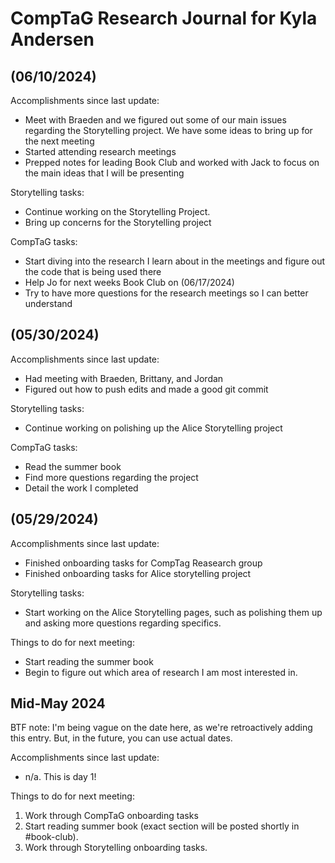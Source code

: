 # CompTaG Research Journal for Kyla Andersen

## (06/10/2024)

Accomplishments since last update:

* Meet with Braeden and we figured out some of our main issues regarding the
  Storytelling project. We have some ideas to bring up for the next meeting
* Started attending research meetings
* Prepped notes for leading Book Club and worked with Jack to focus on the main
  ideas that I will be presenting

Storytelling tasks:

* Continue working on the Storytelling Project.
* Bring up concerns for the Storytelling project

CompTaG tasks: 

* Start diving into the research I learn about in the meetings and figure out
  the code that is being used there
* Help Jo for next weeks Book Club on (06/17/2024)
* Try to have more questions for the research meetings so I can better understand

## (05/30/2024)

Accomplishments since last update:

* Had meeting with Braeden, Brittany, and Jordan
* Figured out how to push edits and made a good git commit

Storytelling tasks:

* Continue working on polishing up the Alice Storytelling project

CompTaG tasks:

* Read the summer book
* Find more questions regarding the project
* Detail the work I completed

## (05/29/2024) 

Accomplishments since last update:

* Finished onboarding tasks for CompTag Reasearch group
* Finished onboarding tasks for Alice storytelling project

Storytelling tasks:

* Start working on the Alice Storytelling pages, such as polishing them up and asking more questions regarding specifics.

Things to do for next meeting:

* Start reading the summer book
* Begin to figure out which area of research I am most interested in.

## Mid-May 2024

BTF note: I'm being vague on the date here, as we're retroactively adding this
entry. But, in the future, you can use actual dates.

Accomplishments since last update:

* n/a. This is day 1! 

Things to do for next meeting:

1. Work through CompTaG onboarding tasks
2. Start reading summer book (exact section will be posted shortly in
   #book-club).
3. Work through Storytelling onboarding tasks.
